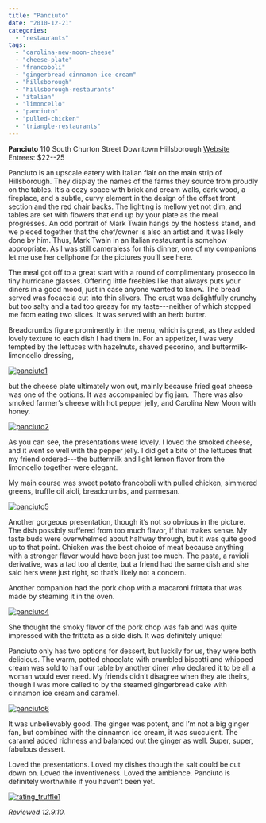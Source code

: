 ```yaml
---
title: "Panciuto"
date: "2010-12-21"
categories:
  - "restaurants"
tags:
  - "carolina-new-moon-cheese"
  - "cheese-plate"
  - "francoboli"
  - "gingerbread-cinnamon-ice-cream"
  - "hillsborough"
  - "hillsborough-restaurants"
  - "italian"
  - "limoncello"
  - "panciuto"
  - "pulled-chicken"
  - "triangle-restaurants"
---
```


**Panciuto** 110 South Churton Street Downtown Hillsborough [Website](http://www.panciuto.com/index.html) Entrees: $22--25

Panciuto is an upscale eatery with Italian flair on the main strip of Hillsborough. They display the names of the farms they source from proudly on the tables. It’s a cozy space with brick and cream walls, dark wood, a fireplace, and a subtle, curvy element in the design of the offset front section and the red chair backs. The lighting is mellow yet not dim, and tables are set with flowers that end up by your plate as the meal progresses. An odd portrait of Mark Twain hangs by the hostess stand, and we pieced together that the chef/owner is also an artist and it was likely done by him. Thus, Mark Twain in an Italian restaurant is somehow appropriate. As I was still cameraless for this dinner, one of my companions let me use her cellphone for the pictures you’ll see here.

The meal got off to a great start with a round of complimentary prosecco in tiny hurricane glasses. Offering little freebies like that always puts your diners in a good mood, just in case anyone wanted to know. The bread served was focaccia cut into thin slivers. The crust was delightfully crunchy but too salty and a tad too greasy for my taste---neither of which stopped me from eating two slices. It was served with an herb butter.

Breadcrumbs figure prominently in the menu, which is great, as they added lovely texture to each dish I had them in. For an appetizer, I was very tempted by the lettuces with hazelnuts, shaved pecorino, and buttermilk-limoncello dressing,




<div class="caption">

[![](http://s3.amazonaws.com/thegourmez-wpmedia/2010/12/panciuto1.jpg "panciuto1")](http://s3.amazonaws.com/thegourmez-wpmedia/2010/12/panciuto1.jpg)</div>


but the cheese plate ultimately won out, mainly because fried goat cheese was one of the options. It was accompanied by fig jam.  There was also smoked farmer’s cheese with hot pepper jelly, and Carolina New Moon with honey.

[![](http://s3.amazonaws.com/thegourmez-wpmedia/2010/12/panciuto2.jpg "panciuto2")](http://s3.amazonaws.com/thegourmez-wpmedia/2010/12/panciuto2.jpg)

As you can see, the presentations were lovely. I loved the smoked cheese, and it went so well with the pepper jelly. I did get a bite of the lettuces that my friend ordered---the buttermilk and light lemon flavor from the limoncello together were elegant.

My main course was sweet potato francoboli with pulled chicken, simmered greens, truffle oil aioli, breadcrumbs, and parmesan.

[![](http://s3.amazonaws.com/thegourmez-wpmedia/2010/12/panciuto5.jpg "panciuto5")](http://s3.amazonaws.com/thegourmez-wpmedia/2010/12/panciuto5.jpg)

Another gorgeous presentation, though it’s not so obvious in the picture. The dish possibly suffered from too much flavor, if that makes sense. My taste buds were overwhelmed about halfway through, but it was quite good up to that point. Chicken was the best choice of meat because anything with a stronger flavor would have been just too much. The pasta, a ravioli derivative, was a tad too al dente, but a friend had the same dish and she said hers were just right, so that’s likely not a concern.

Another companion had the pork chop with a macaroni frittata that was made by steaming it in the oven.

[![](http://s3.amazonaws.com/thegourmez-wpmedia/2010/12/panciuto4.jpg "panciuto4")](http://s3.amazonaws.com/thegourmez-wpmedia/2010/12/panciuto4.jpg)

She thought the smoky flavor of the pork chop was fab and was quite impressed with the frittata as a side dish. It was definitely unique!

Panciuto only has two options for dessert, but luckily for us, they were both delicious. The warm, potted chocolate with crumbled biscotti and whipped cream was sold to half our table by another diner who declared it to be all a woman would ever need. My friends didn’t disagree when they ate theirs, though I was more called to by the steamed gingerbread cake with cinnamon ice cream and caramel.

[![](http://s3.amazonaws.com/thegourmez-wpmedia/2010/12/panciuto6.jpg "panciuto6")](http://s3.amazonaws.com/thegourmez-wpmedia/2010/12/panciuto6.jpg)

It was unbelievably good. The ginger was potent, and I’m not a big ginger fan, but combined with the cinnamon ice cream, it was succulent. The caramel added richness and balanced out the ginger as well. Super, super, fabulous dessert.

Loved the presentations. Loved my dishes though the salt could be cut down on. Loved the inventiveness. Loved the ambience. Panciuto is definitely worthwhile if you haven’t been yet.

[![](http://s3.amazonaws.com/thegourmez-wpmedia/2009/02/rating_truffle1.gif "rating_truffle1")](http://s3.amazonaws.com/thegourmez-wpmedia/2009/02/rating_truffle1.gif)

_Reviewed 12.9.10._
